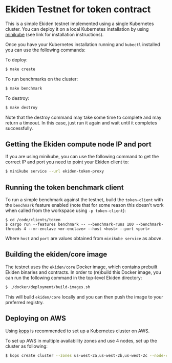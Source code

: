 # Ekiden Testnet for token contract

This is a simple Ekiden testnet implemented using a single Kubernetes cluster. You can deploy it on a local Kubernetes installation by using [minikube](https://github.com/kubernetes/minikube) (see link for installation instructions).

Once you have your Kubernetes installation running and `kubectl` installed you can use the following commands:

To deploy:
```bash
$ make create
```

To run benchmarks on the cluster:
```bash
$ make benchmark
```

To destroy:
```bash
$ make destroy
```

Note that the destroy command may take some time to complete and may return a timeout. In this case, just run it again and wait until it completes successfully.

## Getting the Ekiden compute node IP and port

If you are using minikube, you can use the following command to get the correct IP and port you need to point your Ekiden client to:
```bash
$ minikube service --url ekiden-token-proxy
```

## Running the token benchmark client

To run a simple benchmark against the testnet, build the `token-client` with the `benchmark` feature enabled (note that for some reason this doesn't work when called from the workspace using `-p token-client`):
```
$ cd /code/clients/token
$ cargo run --features benchmark -- --benchmark-runs 100 --benchmark-threads 4 --mr-enclave <mr-enclave> --host <host> --port <port>
```

Where `host` and `port` are values obtained from `minikube service` as above.

## Building the ekiden/core image

The testnet uses the `ekiden/core` Docker image, which contains prebuilt Ekiden binaries and contracts. In order to (re)build this Docker image, you can run the following command in the top-level Ekiden directory:
```bash
$ ./docker/deployment/build-images.sh
```

This will build `ekiden/core` locally and you can then push the image to your preferred registry.

## Deploying on AWS

Using [kops](https://github.com/kubernetes/kops/blob/master/docs/aws.md) is recommended to set up a Kubernetes cluster on AWS.

To set up AWS in multiple availability zones and use 4 nodes, set up the cluster as following:
```bash
$ kops create cluster --zones us-west-2a,us-west-2b,us-west-2c --node-count 4 ${NAME}
```

